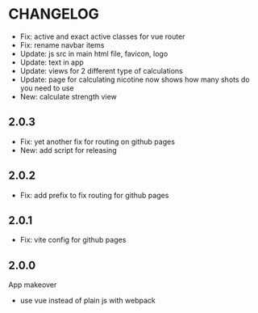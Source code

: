 # CHANGELOG

- Fix: active and exact active classes for vue router
- Fix: rename navbar items
- Update: js src in main html file, favicon, logo
- Update: text in app
- Update: views for 2 different type of calculations
- Update: page for calculating nicotine now shows how many shots do you need to use
- New: calculate strength view

## 2.0.3

- Fix: yet another fix for routing on github pages
- New: add script for releasing

## 2.0.2

- Fix: add prefix to fix routing for github pages

## 2.0.1

- Fix: vite config for github pages

## 2.0.0

App makeover

- use vue instead of plain js with webpack
